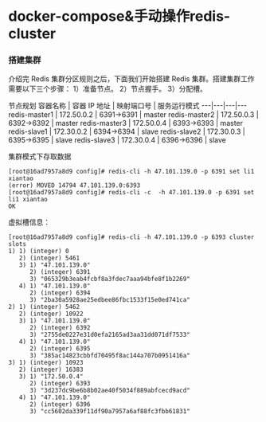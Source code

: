 # docker-compose&手动操作redis-cluster
### 搭建集群

介绍完 Redis 集群分区规则之后，下面我们开始搭建 Redis 集群。搭建集群工作需要以下三个步骤：
1）准备节点。
2）节点握手。
3）分配槽。

节点规划
容器名称 | 容器 IP 地址 | 映射端口号 | 服务运行模式
---|---|---|---
redis-master1 | 172.50.0.2 | 6391->6391 | master
redis-master2 | 172.50.0.3 | 6392->6392 | master
redis-master3 | 172.50.0.4 | 6393->6393 | master
redis-slave1 | 172.30.0.2 | 6394->6394 | slave
redis-slave2 | 172.30.0.3 | 6395->6395 | slave
redis-slave3 | 172.30.0.4 | 6396->6396 | slave

集群模式下存取数据
```
[root@16ad7957a8d9 config]# redis-cli -h 47.101.139.0 -p 6391 set li1 xiantao
(error) MOVED 14794 47.101.139.0:6393
[root@16ad7957a8d9 config]# redis-cli -c  -h 47.101.139.0 -p 6391 set li1 xiantao
OK
```

虚拟槽信息：
```
[root@16ad7957a8d9 config]# redis-cli -h 47.101.139.0 -p 6393 cluster slots
1) 1) (integer) 0
   2) (integer) 5461
   3) 1) "47.101.139.0"
      2) (integer) 6391
      3) "065329b3eab4fcbf8a3fdec7aaa94bfe8f1b2269"
   4) 1) "47.101.139.0"
      2) (integer) 6394
      3) "2ba30a5928ae25edbee86fbc1533f15e0ed741ca"
2) 1) (integer) 5462
   2) (integer) 10922
   3) 1) "47.101.139.0"
      2) (integer) 6392
      3) "2755de0227e31d0efa2165ad3aa31dd071df7533"
   4) 1) "47.101.139.0"
      2) (integer) 6395
      3) "385ac14823cbbfd70495f8ac144a707b0951416a"
3) 1) (integer) 10923
   2) (integer) 16383
   3) 1) "172.50.0.4"
      2) (integer) 6393
      3) "3d237dc9be6b8b02ae40f5034f889abfcecd9acd"
   4) 1) "47.101.139.0"
      2) (integer) 6396
      3) "cc5602da339f11df90a7957a6af88fc3fbb61831"
```